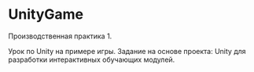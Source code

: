# UnityGame

Производственная практика 1.

Урок по Unity на примере игры. Задание на основе проекта: Unity для разработки интерактивных обучающих модулей.
